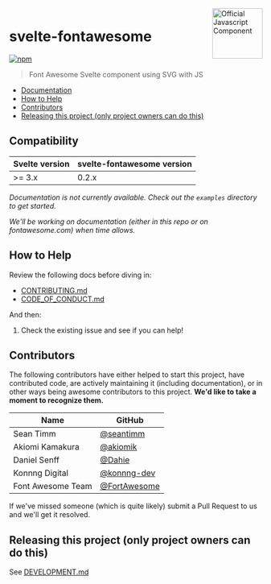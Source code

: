 <a href="https://fontawesome.com">
  <img align="right" width="100" height="100" alt="Official Javascript Component" src="https://img.fortawesome.com/349cfdf6/official-javascript-component.svg">
</a>

# svelte-fontawesome

[![npm](https://img.shields.io/npm/v/@fortawesome/svelte-fontawesome.svg?style=flat-square)](https://www.npmjs.com/package/@fortawesome/svelte-fontawesome)

> Font Awesome Svelte component using SVG with JS

<!-- toc -->

- [Documentation](#documentation)
- [How to Help](#how-to-help)
- [Contributors](#contributors)
- [Releasing this project (only project owners can do this)](#releasing-this-project-only-project-owners-can-do-this)

<!-- tocstop -->

<!-- ## Documentation -->

## Compatibility
| Svelte version | svelte-fontawesome version |
| - | - |
| >= 3.x | 0.2.x |

_Documentation is not currently available. Check out the `examples` directory to get started._

_We'll be working on documentation (either in this repo or on fontawesome.com) when time allows._

## How to Help

Review the following docs before diving in:

- [CONTRIBUTING.md](CONTRIBUTING.md)
- [CODE_OF_CONDUCT.md](CODE_OF_CONDUCT.md)

And then:

1.  Check the existing issue and see if you can help!

## Contributors

The following contributors have either helped to start this project, have contributed
code, are actively maintaining it (including documentation), or in other ways
being awesome contributors to this project. **We'd like to take a moment to recognize them.**

| Name              | GitHub                                                     |
| ----------------- | ---------------------------------------------------------- |
| Sean Timm         | [@seantimm](https://github.com/seantimm)                   |
| Akiomi Kamakura   | [@akiomik](https://github.com/akiomik)                     |
| Daniel Senff      | [@Dahie](https://github.com/Dahie)                         |
| Konnng Digital    | [@konnng-dev](https://github.com/konnng-dev)               |
| Font Awesome Team | [@FortAwesome](https://github.com/orgs/FortAwesome/people) |

If we've missed someone (which is quite likely) submit a Pull Request to us and we'll get it resolved.

## Releasing this project (only project owners can do this)

See [DEVELOPMENT.md](DEVELOPMENT.md#release)
